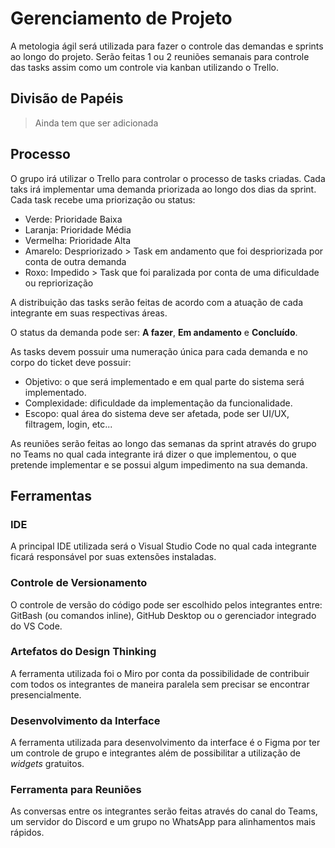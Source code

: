 # Gerenciamento de Projeto

A metologia ágil será utilizada para fazer o controle das demandas e sprints ao longo do projeto. Serão feitas 1 ou 2 reuniões semanais para controle das tasks assim como um controle via kanban utilizando o Trello.
## Divisão de Papéis

> Ainda tem que ser adicionada
## Processo

O grupo irá utilizar o Trello para controlar o processo de tasks criadas. Cada taks irá implementar uma demanda priorizada ao longo dos dias da sprint. Cada task recebe uma priorização ou status:
* Verde: Prioridade Baixa
* Laranja: Prioridade Média
* Vermelha: Prioridade Alta
* Amarelo: Despriorizado > Task em andamento que foi despriorizada por conta de outra demanda
* Roxo: Impedido > Task que foi paralizada por conta de uma dificuldade ou repriorização

A distribuição das tasks serão feitas de acordo com a atuação de cada integrante em suas respectivas áreas.

O status da demanda pode ser: **A fazer**, **Em andamento** e **Concluído**.

As tasks devem possuir uma numeração única para cada demanda e no corpo do ticket deve possuir:
* Objetivo: o que será implementado e em qual parte do sistema será implementado.
* Complexidade: dificuldade da implementação da funcionalidade.
* Escopo: qual área do sistema deve ser afetada, pode ser UI/UX, filtragem, login, etc...

As reuniões serão feitas ao longo das semanas da sprint através do grupo no Teams no qual cada integrante irá dizer o que implementou, o que pretende implementar e se possui algum impedimento na sua demanda.


## Ferramentas

### IDE
A principal IDE utilizada será o Visual Studio Code no qual cada integrante ficará responsável por suas extensões instaladas.

### Controle de Versionamento
O controle de versão do código pode ser escolhido pelos integrantes entre: GitBash (ou comandos inline), GitHub Desktop ou o gerenciador integrado do VS Code.

### Artefatos do Design Thinking
A ferramenta utilizada foi o Miro por conta da possibilidade de contribuir com todos os integrantes de maneira paralela sem precisar se encontrar presencialmente.

### Desenvolvimento da Interface
A ferramenta utilizada para desenvolvimento da interface é o Figma por ter um controle de grupo e integrantes além de possibilitar a utilização de _widgets_ gratuitos.

### Ferramenta para Reuniões
As conversas entre os integrantes serão feitas através do canal do Teams, um servidor do Discord e um grupo no WhatsApp para alinhamentos mais rápidos.
